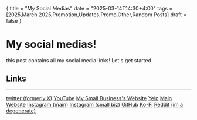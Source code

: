 {
  title = "My Social Medias"
  date = "2025-03-14T14:30+4:00"
  tags = [2025,March 2025,Promotion,Updates,Promo,Other,Random Posts]
  draft = false
}


# My social medias!

this post contains all my social media links! Let's get started.

## Links
<hr>

[twitter (formerly X)](https://x.com/N0NBINARYBYTE)
[YouTube](https://www.youtube.com/@AngelByt3)
[My Small Business's Website](https://www.thekennycreative.org/)
[Yelp](https://www.yelp.com/biz/the-kenny-creative-raleigh)
[Main Website](https://www.nonbinarybyte.com/)
[Instagram (main)](https://www.instagram.com/333bytes/)
[Instagram (small biz)](https://www.instagram.com/the_kenny_creative/)
[GitHub](https://github.com/nonbinarybyte)
[Ko-Fi](https://ko-fi.com/nonbinarybyte)
[Reddit (im a degenerate)](https://www.reddit.com/u/weirdo_with-a_laptop)
